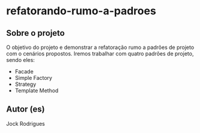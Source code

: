 # refatorando-rumo-a-padroes



## Sobre o projeto

O objetivo do projeto e demonstrar a refatoração rumo a padrões de projeto com o cenários propostos. Iremos trabalhar com quatro padrões de projeto, sendo eles:

* Facade
* Simple Factory
* Strategy
* Template Method

## Autor (es) 
Jock Rodrigues
